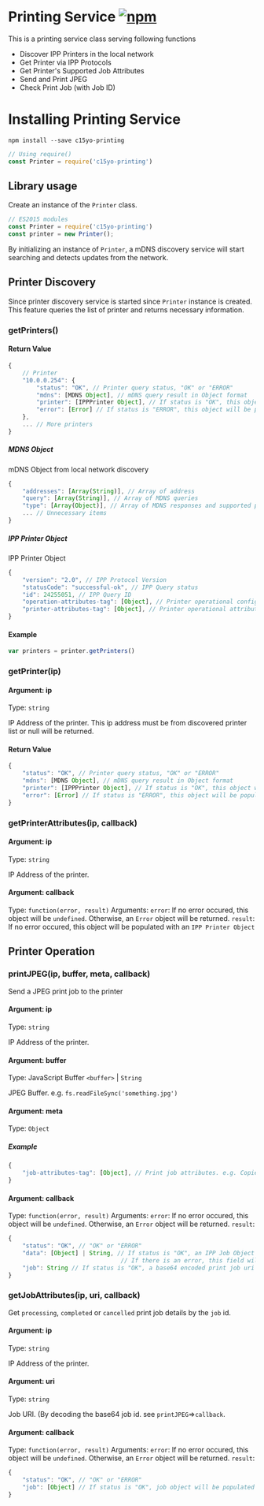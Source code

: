 # Printing Service [![npm](https://img.shields.io/npm/v/c15yo-printing.svg)](https://www.npmjs.com/package/c15yo-printing)

This is a printing service class serving following functions

* Discover IPP Printers in the local network
* Get Printer via IPP Protocols
* Get Printer's Supported Job Attributes
* Send and Print JPEG
* Check Print Job (with Job ID)

# Installing Printing Service

```
npm install --save c15yo-printing
```

```js
// Using require()
const Printer = require('c15yo-printing')
```

## Library usage

Create an instance of the `Printer` class.

```js
// ES2015 modules
const Printer = require('c15yo-printing')
const printer = new Printer();
```

By initializing an instance of `Printer`, a mDNS discovery service will start searching and detects updates from the network.

## Printer Discovery

Since printer discovery service is started since `Printer` instance is created. This feature queries the list of printer and returns necessary information.

### getPrinters()

#### Return Value

```js
{
    // Printer
    "10.0.0.254": {
        "status": "OK", // Printer query status, "OK" or "ERROR"
        "mdns": [MDNS Object], // mDNS query result in Object format
        "printer": [IPPPrinter Object], // If status is "OK", this object will be populated. Printer full attributes information in Object format
        "error": [Error] // If status is "ERROR", this object will be populated.
    },
    ... // More printers
}
```

##### MDNS Object

mDNS Object from local network discovery

```js
{
    "addresses": [Array(String)], // Array of address
    "query": [Array(String)], // Array of MDNS queries
    "type": [Array(Object)], // Array of MDNS responses and supported protocols
    ... // Unnecessary items
}
```

##### IPP Printer Object

IPP Printer Object

```js
{
    "version": "2.0", // IPP Protocol Version
    "statusCode": "successful-ok", // IPP Query status
    "id": 24255051, // IPP Query ID
    "operation-attributes-tag": [Object], // Printer operational configuration tags
    "printer-attributes-tag": [Object], // Printer operational attributes
}
```

#### Example

```js
var printers = printer.getPrinters()
```

### getPrinter(ip)

#### Argument: ip

Type: `string`

IP Address of the printer. This ip address must be from discovered printer list or null will be returned.

#### Return Value

```js
{
    "status": "OK", // Printer query status, "OK" or "ERROR"
    "mdns": [MDNS Object], // mDNS query result in Object format
    "printer": [IPPPrinter Object], // If status is "OK", this object will be populated. Printer full attributes information in Object format
    "error": [Error] // If status is "ERROR", this object will be populated.
}
```

### getPrinterAttributes(ip, callback)

#### Argument: ip

Type: `string`

IP Address of the printer.


#### Argument: callback

Type: `function(error, result)`
Arguments:
`error`: If no error occured, this object will be `undefined`. Otherwise, an `Error` object will be returned.
`result`: If no error occured, this object will be populated with an `IPP Printer Object`

## Printer Operation

### printJPEG(ip, buffer, meta, callback)

Send a JPEG print job to the printer

#### Argument: ip

Type: `string`

IP Address of the printer.

#### Argument: buffer

Type: JavaScript Buffer `<buffer>` | `String`

JPEG Buffer. e.g. `fs.readFileSync('something.jpg')`

#### Argument: meta

Type: `Object`

##### Example
```js
{
    "job-attributes-tag": [Object], // Print job attributes. e.g. Copies, Quality, etc.
}
```

#### Argument: callback

Type: `function(error, result)`
Arguments:
`error`: If no error occured, this object will be `undefined`. Otherwise, an `Error` object will be returned.
`result`: 
```js
{
    "status": "OK", // "OK" or "ERROR"
    "data": [Object] | String, // If status is "OK", an IPP Job Object will be populated here. 
                                // If there is an error, this field will be an error message.
    "job": String // If status is "OK", a base64 encoded print job uri will be populated here.
}
```

### getJobAttributes(ip, uri, callback)

Get `processing`, `completed` or `cancelled` print job details by the `job` id.

#### Argument: ip

Type: `string`

IP Address of the printer.

#### Argument: uri

Type: `string`

Job URI. (By decoding the base64 job id. see `printJPEG`=>`callback`.

#### Argument: callback

Type: `function(error, result)`
Arguments:
`error`: If no error occured, this object will be `undefined`. Otherwise, an `Error` object will be returned.
`result`: 
```js
{
    "status": "OK", // "OK" or "ERROR"
    "job": [Object] // If status is "OK", job object will be populated here.
}
```
